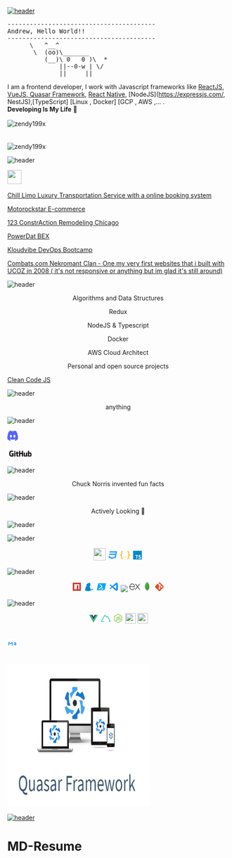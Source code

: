 
[![header](https://capsule-render.vercel.app/api?type=wave&color=gradient&height=300&section=header&text=👋%20Hi%20There,%20I'am%20Andrew,&fontSize=50)](https://github.com/AndrianBalanescu)
<pre>
----------------------------------------
<span>Andrew, Hello World!!</span>
----------------------------------------
      \   ^__^
       \  (oo)\_______
          (__)\ 0   0 )\  *
              ||--0-w | \/
              ||     ||
</pre>

I am a frontend developer, I work with Javascript frameworks like [ReactJS](https://reactjs.org/), [VueJS, Quasar Framework](https://vuejs.org/), [React Native](https://reactnative.dev/), [NodeJS](https://expressjs.com/, NestJS),[TypeScript] [Linux , Docker] [GCP , AWS ,... .  
**Developing Is My Life** 👋

<!-- ### Check out my social medias: -->

<!-- - 💬 [Facebook](https://www.facebook.com/zendy199x)
- 🔗 [LinkedIn](https://www.linkedin.com/in/zendy199x/) -->

<!-- ![zendy199x's github stats](https://github-readme-stats.vercel.app/api?username=zendy199x&theme=merko&show_icons=true) -->

<div><img align="center" src="https://github-readme-stats.vercel.app/api/top-langs/?username=AndrianBalanescu&layout=compact&hide=html" alt="zendy199x" /></div>
<br />
<br />
<div><img align="center" src="https://github-readme-stats.vercel.app/api?username=AndrianBalanescu&show_icons=true" alt="zendy199x" /></div>

<!-- ### and just a funny gif...😛
![](https://media.giphy.com/media/13GIgrGdslD9oQ/giphy.gif) -->

![header](https://capsule-render.vercel.app/api?type=rect&color=gradient&height=48&section=footer&text=🔭%20Some%20of%20my%20projects%20...&fontSize=32)

[<img height="32" width="32" src="https://i.imgur.com/TyyL0MG.png">](https://github.com/AndrianBalanescu/KloudVibe)

[Chill  Limo  Luxury  Transportation  Service  with  a  online  booking  system](https://chilllimo.com)

[Motorockstar  E-commerce](https://motorockstar.com)

[123  ConstrAction  Remodeling  Chicago  ](https://123constraction.com)

[PowerDat  BEX  ](https://github.com/AndrianBalanescu/Power-Dat-Google-Maps-Search-Routing)

[Kloudvibe  DevOps  Bootcamp](https://kloudvibe.com)


[Combats.com Nekromant Clan - One my very first websites that i built with UCOZ  in 2008 ( it's not responsive or anything but im glad it's still around)](https://nekromant.ucoz.ua)

![header](https://capsule-render.vercel.app/api?type=rect&color=gradient&height=48&section=footer&text=🌱%20I’m%20currently%20learning%20...&fontSize=32)

<p align="center">Algorithms and Data Structures</p>
<p align="center">Redux</p>
<p align="center">NodeJS & Typescript</p>
<p align="center">Docker</p>
<p align="center">AWS Cloud Architect</p>


<p align="center">Personal and open source projects</p>

[Clean  Code  JS](https://github.com/AndrianBalanescu/clean-code-javascript)

![header](https://capsule-render.vercel.app/api?type=rect&color=gradient&height=48&section=footer&text=💬%20Ask%20me%20about%20...&fontSize=32)

<p align="center">anything</p>

![header](https://capsule-render.vercel.app/api?type=rect&color=gradient&height=48&section=footer&text=📫%20How%20to%20reach%20me:%20...&fontSize=32)

[<img height="24" width="24" href="" src="Assets\Discord.svg">](https://discord.gg/bMEwuPpK)  

[<img  height="24" href="" src="Assets\github.png">](https://github.com/AndrianBalanescu)

![header](https://capsule-render.vercel.app/api?type=rect&color=gradient&height=48&section=footer&text=⚡%20Fun%20fact:%20...&fontSize=32)

<p align="center"> Chuck Norris invented fun facts</p>

![header](https://capsule-render.vercel.app/api?type=rect&color=gradient&height=48&section=footer&text=🔰Job%20Status&fontSize=32)

<p align="center">Actively Looking 👀</p>

![header](https://capsule-render.vercel.app/api?type=rect&color=gradient&height=48&section=footer&text=💻Language%20and%20🧰Tools%20&%20Programming%20Languages&fontSize=32)

![header](https://capsule-render.vercel.app/api?type=rect&color=gradient&height=32&section=footer&text=💻%20Languages&fontSize=24)

<p align="center">

<img height="28" width="28" src="icons\file_type_js_official_icon_130509.ico">

<img height="24" width="24" src="icons\css.svg">

<img height="24" width="24" src="icons\json.svg">

<img height="24" width="24" src="icons\typescript.svg">

</p>

![header](https://capsule-render.vercel.app/api?type=rect&color=gradient&height=32&section=footer&text=🧰%20Tools&fontSize=24)

<p align="center">

<img height="24" width="24" src="icons\npm.svg">

<img height="24" width="24" src="icons\yarn.svg">

<img height="24" width="24" src="icons\powershell.svg">

<img height="24" width="24" src="icons\vscode.svg">

<img height="24"  src="https://supabase.io/new/images/logo-dark.png">

<img height="24"  src="Assets/expressjs.svg">

<img height="24"  src="Assets/mongodb.svg">

<img height="24"  src="icons/git.svg">

</p>

![header](https://capsule-render.vercel.app/api?type=rect&color=gradient&height=32&section=footer&text=🔮%20Frameworks&fontSize=24)

<p align="center">

<img height="24" width="24" src="icons\vue.svg">

<img height="24" width="24" src="icons\nuxt.svg">

<img height="24" width="24" src="icons\nodejs.svg">

<img height="24" width="24" src="https://threejs.org/files/favicon.ico">

<img height="24" width="24" src="https://www.electronjs.org/images/favicon.b7a59262df48d6563400baf5671da548.ico">

<br><img height="24" width="24" src="icons\markdown.svg"><br>

<br><img height="324" width="324" src="icons\quasar.png">

</p>

[![header](https://capsule-render.vercel.app/api?type=wave&color=gradient&height=300&&section=footer&text=Don't%20forget%20to%20check%20out%20my%20repositories&fontSize=35)](https://github.com/AndrianBalanescu?tab=repositories)

# MD-Resume
